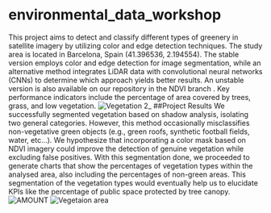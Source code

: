 # environmental_data_workshop
This project aims to detect and classify different types of greenery in satellite imagery by utilizing color and edge detection techniques. The study area is located in Barcelona, Spain (41.396536, 2.194554). The stable version employs color and edge detection for image segmentation, while an alternative method integrates LiDAR data with convolutional neural networks (CNNs) to determine which approach yields better results. An unstable version is also available on our repository in the NDVI branch . Key performance indicators include the percentage of area covered by trees, grass, and low vegetation.
![Vegetation 2_](https://github.com/user-attachments/assets/e0909f66-d2fd-4761-af20-9ad0c2e71833)
##Project Results
We successfully segmented vegetation based on shadow analysis, isolating two general categories. However, this method occasionally misclassifies non-vegetative green objects (e.g., green roofs, synthetic football fields, water, etc…). We hypothesize that incorporating a color mask based on NDVI imagery could improve the detection of genuine vegetation while excluding false positives.
With this segmentation done, we proceeded to generate charts that show the percentages of vegetation types within the analysed area, also including the percentages of non-green areas. This segmentation of the vegetation types would eventually help us to elucidate KPIs like the percentage of public space protected by tree canopy.![AMOUNT](https://github.com/user-attachments/assets/250384e4-529c-4268-8d4f-165106908976)
![Vegetaion area](https://github.com/user-attachments/assets/87d43a1d-bec3-4d1f-b81a-8edb194f5597)
